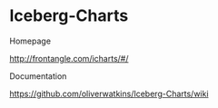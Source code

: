 # Iceberg-Charts

Homepage

http://frontangle.com/icharts/#/

Documentation

https://github.com/oliverwatkins/Iceberg-Charts/wiki



